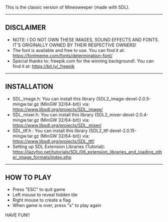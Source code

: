 This is the classic version of Minesweeper (made with SDL).  
  
----------  
DISCLAIMER  
----------  
  
* NOTE: I DO NOT OWN THESE IMAGES, SOUND EFFECTS AND FONTS. IT'S ORIGINALLY OWNED BY THEIR RESPECTIVE OWNERS!  
* The font is available and free to use. You can find it at: https://fontmeme.com/fonts/determination-font/  
* Special thanks to: freepik.com for the winning background!. You can find it at: https://bit.ly/_freepik  
  
------------    
INSTALLATION  
------------  
  
* SDL_image.h: You can install this library (SDL2_image-devel-2.0.5-mingw.tar.gz (MinGW 32/64-bit)) via: https://www.libsdl.org/projects/SDL_image/  
* SDL_mixer.h: You can install this library (SDL2_mixer-devel-2.0.4-mingw.tar.gz (MinGW 32/64-bit)) via: https://www.libsdl.org/projects/SDL_mixer/  
* SDL_ttf.h  : You can install this library (SDL2_ttf-devel-2.0.15-mingw.tar.gz (MinGW 32/64-bit))  via: https://www.libsdl.org/projects/SDL_ttf/  
* Setting up SDL Extension Libraries (Tutorial): https://lazyfoo.net/tutorials/SDL/06_extension_libraries_and_loading_other_image_formats/index.php  
  
-----------  
HOW TO PLAY  
-----------  
  
* Press "ESC" to quit game  
* Left mouse to reveal hidden tile  
* Right mouse to create a flag  
* When game is over, press "s" to play again  
  
HAVE FUN!!

  


  


 


